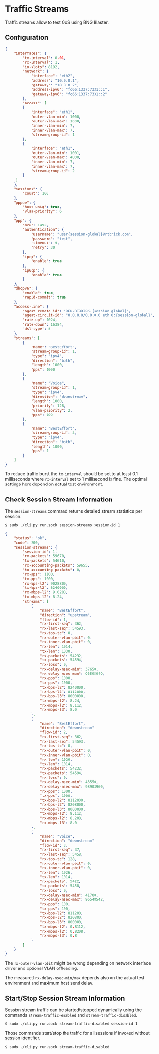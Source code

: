 # Traffic Streams

Traffic streams allow to test QoS using BNG Blaster. 

## Configuration

```json
{
    "interfaces": {
        "tx-interval": 0.01,
        "rx-interval": 1,
        "io-slots": 8192,
        "network": {
            "interface": "eth2",
            "address": "10.0.0.1",
            "gateway": "10.0.0.2",
            "address-ipv6": "fc66:1337:7331::1",
            "gateway-ipv6": "fc66:1337:7331::2"
        },
        "access": [
        {
            "interface": "eth1",
            "outer-vlan-min": 1000,
            "outer-vlan-max": 1000,
            "inner-vlan-min": 7,
            "inner-vlan-max": 7,
            "stream-group-id": 1
        },
        {
            "interface": "eth1",
            "outer-vlan-min": 1001,
            "outer-vlan-max": 4000,
            "inner-vlan-min": 7,
            "inner-vlan-max": 7,
            "stream-group-id": 2 
        }
     ]  
    },
    "sessions": {
        "count": 100
    },
    "pppoe": {
        "host-uniq": true,
        "vlan-priority": 6
    },
    "ppp": {
        "mru": 1492,
        "authentication": {
            "username": "user{session-global}@rtbrick.com",
            "password": "test",
            "timeout": 5,
            "retry": 30
        },
        "ipcp": {
            "enable": true
        },
        "ip6cp": {
            "enable": true
        }
    },
    "dhcpv6": {
        "enable": true,
        "rapid-commit": true
    },
    "access-line": {
        "agent-remote-id": "DEU.RTBRICK.{session-global}",
        "agent-circuit-id": "0.0.0.0/0.0.0.0 eth 0:{session-global}",
        "rate-up": 1024,
        "rate-down": 16384,
        "dsl-type": 5
    },
    "streams": [
        {
            "name": "BestEffort",
            "stream-group-id": 1,
            "type": "ipv4", 
            "direction": "both",
            "length": 1000,
            "pps": 1000
        },
        {
            "name": "Voice",
            "stream-group-id": 1,
            "type": "ipv4", 
            "direction": "downstream",
            "length": 1000,
            "priority": 128,
            "vlan-priority": 2,
            "pps": 100
        },
        {
            "name": "BestEffort",
            "stream-group-id": 2,
            "type": "ipv4", 
            "direction": "both",
            "length": 1000,
            "pps": 1
        }
    ]
}
```

To reduce traffic burst the `tx-interval` should be set to at least 0.1 milliseconds 
where `rx-interval` set to 1 millisecond is fine. The optimal settings here
depend on actual test environment.

## Check Session Stream Information

The `session-streams` command returns detailed stream statistics per session. 

`$ sudo ./cli.py run.sock session-streams session-id 1`
```json
{
    "status": "ok",
    "code": 200,
    "session-streams": {
        "session-id": 1,
        "rx-packets": 59670,
        "tx-packets": 54610,
        "rx-accounting-packets": 59655,
        "tx-accounting-packets": 0,
        "rx-pps": 1100,
        "tx-pps": 1000,
        "rx-bps-l2": 9028800,
        "tx-bps-l2": 8240000,
        "rx-mbps-l2": 9.0288,
        "tx-mbps-l2": 8.24,
        "streams": [
            {
                "name": "BestEffort",
                "direction": "upstream",
                "flow-id": 1,
                "rx-first-seq": 362,
                "rx-last-seq": 54593,
                "rx-tos-tc": 0,
                "rx-outer-vlan-pbit": 0,
                "rx-inner-vlan-pbit": 0,
                "rx-len": 1014,
                "tx-len": 1030,
                "rx-packets": 54232,
                "tx-packets": 54594,
                "rx-loss": 0,
                "rx-delay-nsec-min": 37650,
                "rx-delay-nsec-max": 98595049,
                "rx-pps": 1000,
                "tx-pps": 1000,
                "tx-bps-l2": 8240000,
                "rx-bps-l2": 8112000,
                "rx-bps-l3": 8000000,
                "tx-mbps-l2": 8.24,
                "rx-mbps-l2": 8.112,
                "rx-mbps-l3": 8.0
            },
            {
                "name": "BestEffort",
                "direction": "downstream",
                "flow-id": 2,
                "rx-first-seq": 362,
                "rx-last-seq": 54593,
                "rx-tos-tc": 0,
                "rx-outer-vlan-pbit": 0,
                "rx-inner-vlan-pbit": 0,
                "rx-len": 1026,
                "tx-len": 1014,
                "rx-packets": 54232,
                "tx-packets": 54594,
                "rx-loss": 0,
                "rx-delay-nsec-min": 43550,
                "rx-delay-nsec-max": 98903960,
                "rx-pps": 1000,
                "tx-pps": 1000,
                "tx-bps-l2": 8112000,
                "rx-bps-l2": 8208000,
                "rx-bps-l3": 8000000,
                "tx-mbps-l2": 8.112,
                "rx-mbps-l2": 8.208,
                "rx-mbps-l3": 8.0
            },
            {
                "name": "Voice",
                "direction": "downstream",
                "flow-id": 3,
                "rx-first-seq": 37,
                "rx-last-seq": 5458,
                "rx-tos-tc": 128,
                "rx-outer-vlan-pbit": 0,
                "rx-inner-vlan-pbit": 0,
                "rx-len": 1026,
                "tx-len": 1014,
                "rx-packets": 5422,
                "tx-packets": 5458,
                "rx-loss": 0,
                "rx-delay-nsec-min": 41700,
                "rx-delay-nsec-max": 96548542,
                "rx-pps": 100,
                "tx-pps": 100,
                "tx-bps-l2": 811200,
                "rx-bps-l2": 820800,
                "rx-bps-l3": 800000,
                "tx-mbps-l2": 0.8112,
                "rx-mbps-l2": 0.8208,
                "rx-mbps-l3": 0.8
            }
        ]
    }
}
```

The `rx-outer-vlan-pbit` might be wrong depending on network interface driver and 
optional VLAN offloading. 

The measured `rx-delay-nsec-min/max` depends also on the actual test environment 
and maximum host send delay.

## Start/Stop Session Stream Information

Session stream traffic can be started/stopped dynamically
using the commands `stream-traffic-enabled` and `stream-traffic-disabled`.

`$ sudo ./cli.py run.sock stream-traffic-disabled session-id 1`

Those commands start/stop the traffic for all sessions if invoked without
session identifier. 

`$ sudo ./cli.py run.sock stream-traffic-disabled`

